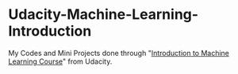 # Udacity-Machine-Learning-Introduction
My Codes and Mini Projects done through "<a href="https://www.udacity.com/course/intro-to-machine-learning--ud120">Introduction to Machine Learning Course</a>" from Udacity.
